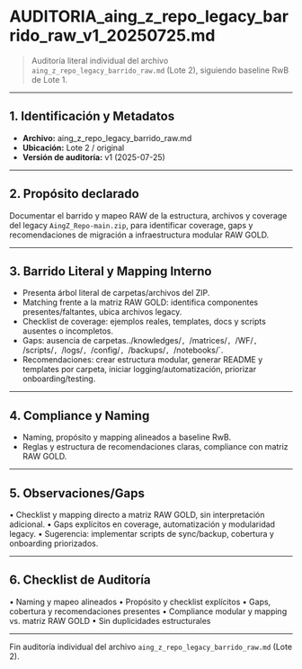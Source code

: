 # AUDITORIA_aing_z_repo_legacy_barrido_raw_v1_20250725.md

> Auditoría literal individual del archivo `aing_z_repo_legacy_barrido_raw.md` (Lote 2), siguiendo baseline RwB de Lote 1.

---

## 1. Identificación y Metadatos
- **Archivo:** aing_z_repo_legacy_barrido_raw.md
- **Ubicación:** Lote 2 / original
- **Versión de auditoría:** v1 (2025-07-25)

---

## 2. Propósito declarado
Documentar el barrido y mapeo RAW de la estructura, archivos y coverage del legacy `AingZ_Repo-main.zip`, para identificar coverage, gaps y recomendaciones de migración a infraestructura modular RAW GOLD.

---

## 3. Barrido Literal y Mapping Interno
- Presenta árbol literal de carpetas/archivos del ZIP.
- Matching frente a la matriz RAW GOLD: identifica componentes presentes/faltantes, ubica archivos legacy.
- Checklist de coverage: ejemplos reales, templates, docs y scripts ausentes o incompletos.
- Gaps: ausencia de carpetas../knowledges/`, `/matrices/`, `/WF/`, `/scripts/`, `/logs/`, `/config/`, `/backups/`, `/notebooks/`.
- Recomendaciones: crear estructura modular, generar README y templates por carpeta, iniciar logging/automatización, priorizar onboarding/testing.

---

## 4. Compliance y Naming
- Naming, propósito y mapping alineados a baseline RwB.
- Reglas y estructura de recomendaciones claras, compliance con matriz RAW GOLD.

---

## 5. Observaciones/Gaps
• Checklist y mapping directo a matriz RAW GOLD, sin interpretación adicional.
• Gaps explícitos en coverage, automatización y modularidad legacy.
• Sugerencia: implementar scripts de sync/backup, cobertura y onboarding priorizados.

---

## 6. Checklist de Auditoría
• Naming y mapeo alineados
• Propósito y checklist explícitos
• Gaps, cobertura y recomendaciones presentes
• Compliance modular y mapping vs. matriz RAW GOLD
• Sin duplicidades estructurales

---

Fin auditoría individual del archivo `aing_z_repo_legacy_barrido_raw.md` (Lote 2).

